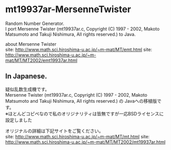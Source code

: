 mt19937ar-MersenneTwister
=========================

Random Number Generator.  
I port Mersenne Twister (mt19937ar.c, Copyright (C) 1997 - 2002, Makoto Matsumoto and Takuji Nishimura, All rights reserved.) to Java.  

about Mersenne Twister     
site: http://www.math.sci.hiroshima-u.ac.jp/~m-mat/MT/emt.html
site: http://www.math.sci.hiroshima-u.ac.jp/~m-mat/MT/MT2002/emt19937ar.html




In Japanese.
---------------------
疑似乱数生成機です。  
Mersenne Twister (mt19937ar.c, Copyright (C) 1997 - 2002, Makoto Matsumoto and Takuji Nishimura,  All rights reserved.) の Javaへの移植版です。  
※ほとんどコピペなので私のオリジナリティは皆無ですが一応BSDライセンスに設定しました  

オリジナルの詳細は下記サイトをご覧ください。  
site: http://www.math.sci.hiroshima-u.ac.jp/~m-mat/MT/mt.html
site: http://www.math.sci.hiroshima-u.ac.jp/~m-mat/MT/MT2002/mt19937ar.html


